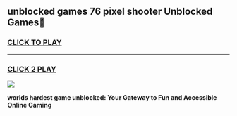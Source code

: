 
## unblocked games 76 pixel shooter Unblocked Games👋
<h3>
<a href="https://premium.freeplayer.one?title=unblocked_games_76_pixel_shooter&ref=16F">CLICK TO PLAY</a></h3>
<hr>

<h3>
<a href="https://premium.freeplayer.one?title=unblocked_games_76_pixel_shooter&ref=16F">CLICK 2 PLAY</a>
  
</h3>

<a href="https://premium.freeplayer.one?title=unblocked_games_76_pixel_shooter&ref=16F/"><img src="https://clearcache.store/games.png"></a>


**worlds hardest game unblocked: Your Gateway to Fun and Accessible Online Gaming**
